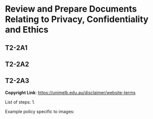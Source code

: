 # Review and Prepare Documents Relating to Privacy, Confidentiality and Ethics

## T2-2A1

## T2-2A2

## T2-2A3

**Copyright Link**: https://unimelb.edu.au/disclaimer/website-terms

List of steps: 
1. 

Example policy specific to images:
